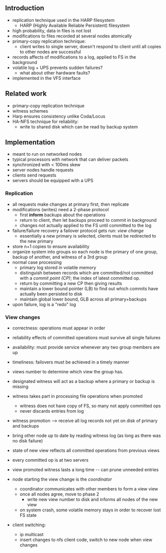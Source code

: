 

## Introduction

- replication technique used in the HARP filesystem
    - HARP (Highly Available Reliable Persistent) filesystem
- high probability, data in files is not lost
- modifications to files recorded at several nodes atomically
- primary-copy replication technique:
    - client writes to single server, doesn't respond to client until
      all copies to other nodes are successful
- records affects of modifications to a log, applied to FS in the background
- volatile log + UPS prevents sudden failures?
    - what about other hardware faults?
- implemented in the VFS interface


## Related work

- primary-copy replication technique
- witness schemes
- Harp ensures consistency unlike Coda/Locus
- HA-NFS technique for reliability:
    - write to shared disk which can be read by backup system

## Implementation

- meant to run on networked nodes
- typical processors with network that can deliver packets
- synchronized with < 100ms skew
- server nodes handle requests
- clients send requests
- servers should be equipped with a UPS


### Replication

- all requests make changes at primary first, then replicate
- modifications (writes) need a 2-phase protocol
    - first **inform** backups about the operations
    - return to client, _then_ let backups proceed to commit in background
    - changes not actually applied to the FS until committed to the log
- failure/failure recovery a failover protocol gets run: _view change_
    - essentially a new primary is selected, clients must be redirected to
    the new primary
- store n+1 copies to ensure availability
- organize system into groups so each node is the primary of one group,
  backup of another, and witness of a 3rd group
- normal case processing
    - primary log stored in volatile memory
    - distinguish between records which are committed/not committed with a _commit point (CP)_; the index of latest committed op.
    - return by committing a new CP then giving results
    - maintain a lower bound pointer (LB) to find out which commits have
      actually been persisted to disk
    - maintain global lower bound, GLB across all primary+backups
- upon failure, log is a "redo" log

### View changes

- correctness: operations must appear in order
- reliability effects of committed operations must survive all single failures
- availability: must provide service whenever any two group members are up
- timeliness: failovers must be achieved in a timely manner

- views number to determine which view the group has.
- designated witness will act as a backup where a primary or backup is missing
- witness takes part in processing file operations when promoted
    - witness does not have copy of FS, so many not apply committed ops
    - never discards entries from log
- witness promotion --> receive all log records not yet on disk of
  primary and backups
- bring other node up to date by reading witness log (as long as there
  was no disk failure)
- state of new view reflects all committed operations from previous
  views
- every committed op is at two servers
- view promoted witness lasts a long time -- can prune unneeded entries

- node starting the view change is the _coordinator_
    - coordinator communicates with other members to form a view view
    - once all nodes agree, move to phase 2
        - write new view number to disk and informs all nodes of the new
          view
    - on system crash, some volatile memory stays in order to recover
      lost FS state

- client switching:
    - ip multicast
    - insert changes to nfs client code, switch to new node when view changes
